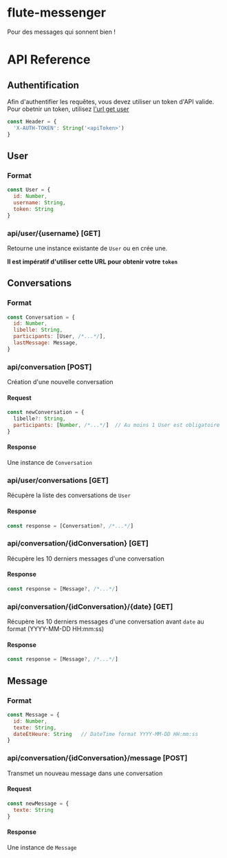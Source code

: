 # flute-messenger
Pour des messages qui sonnent bien !

# API Reference
## Authentification
Afin d'authentifier les requêtes, vous devez utiliser un token d'API valide. Pour obetnir un token, utilisez [l'url get user](#api_get_user)
```javascript
const Header = {
  'X-AUTH-TOKEN': String('<apiToken>')
}
```
## User
### Format
```js
const User = {
  id: Number,
  username: String,
  token: String
}
```
<h3 id="api_get_user">api/user/{username} [GET]</h3>

Retourne une instance existante de `User` ou en crée une.

**Il est impératif d'utiliser cette URL pour obtenir votre `token`**

## Conversations
### Format
```js
const Conversation = {
  id: Number,
  libelle: String,
  participants: [User, /*...*/],
  lastMessage: Message,
}
```
### api/conversation \[POST\]
Création d'une nouvelle conversation
#### Request
```js
const newConversation = {
  libelle?: String,
  participants: [Number, /*...*/]  // Au moins 1 User est obligatoire
}
```
#### Response
Une instance de `Conversation`

### api/user/conversations \[GET\]
Récupère la liste des conversations de `User`
#### Response
```js
const response = [Conversation?, /*...*/]
```

### api/conversation/{idConversation} \[GET\]
Récupère les 10 derniers messages d'une conversation
#### Response
```js
const response = [Message?, /*...*/]
```

### api/conversation/{idConversation}/{date} \[GET\]
Récupère les 10 derniers messages d'une conversation avant `date` au format (YYYY-MM-DD HH:mm:ss)
#### Response
```js
const response = [Message?, /*...*/]
```

## Message
### Format
```js
const Message = {
  id: Number,
  texte: String,
  dateEtHeure: String   // DateTime format YYYY-MM-DD HH:mm:ss
}
```
### api/conversation/{idConversation}/message \[POST\]
Transmet un nouveau message dans une conversation
#### Request
```js
const newMessage = {
  texte: String
}
```
#### Response
Une instance de `Message`
